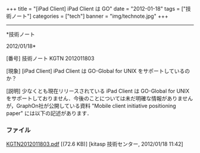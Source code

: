 ﻿+++
title = "[iPad Client] iPad Client は GO"
date = "2012-01-18"
tags = ["技術ノート"]
categories = ["tech"]
banner = "img/technote.jpg"
+++

-----------------------------------------------------------------------------------------------------------------------------

*技術ノート

2012/01/18*


[番号]
技術ノート KGTN 2012011803

[現象]
[iPad Client] iPad Client は GO-Global for UNIX
をサポートしているのか？

[説明]
少なくとも現在リリースされている iPad Client は GO-Global for UNIX
をサポートしておりません．今後のことについては未だ明確な情報がありませんが，GraphOn社が公開している資料
"Mobile client initiative positioning paper" には以下の記述があります．


### ファイル

 
 


[KGTN2012011803.pdf](http://techreport.kitasp.net/attachments/download/800/KGTN2012011803.pdf)
 [(72.6 KB)] [kitasp 技術センター, 2012/01/18
11:42]


 


 

